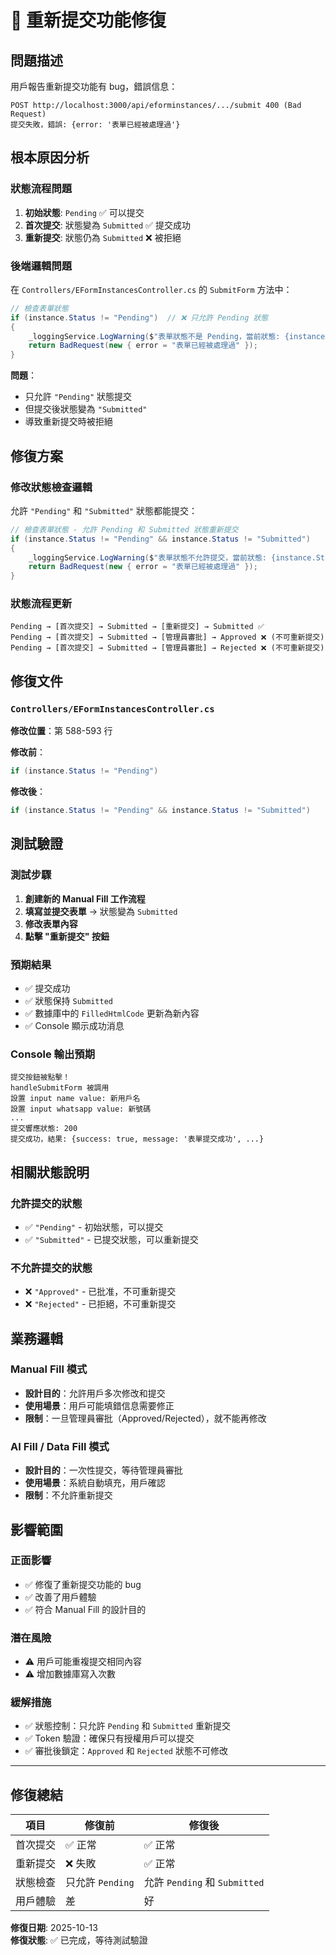 # 🔄 重新提交功能修復

## 問題描述

用戶報告重新提交功能有 bug，錯誤信息：
```
POST http://localhost:3000/api/eforminstances/.../submit 400 (Bad Request)
提交失敗，錯誤: {error: '表單已經被處理過'}
```

## 根本原因分析

### 狀態流程問題

1. **初始狀態**: `Pending` ✅ 可以提交
2. **首次提交**: 狀態變為 `Submitted` ✅ 提交成功
3. **重新提交**: 狀態仍為 `Submitted` ❌ 被拒絕

### 後端邏輯問題

在 `Controllers/EFormInstancesController.cs` 的 `SubmitForm` 方法中：

```csharp
// 檢查表單狀態
if (instance.Status != "Pending")  // ❌ 只允許 Pending 狀態
{
    _loggingService.LogWarning($"表單狀態不是 Pending，當前狀態: {instance.Status}");
    return BadRequest(new { error = "表單已經被處理過" });
}
```

**問題**：
- 只允許 `"Pending"` 狀態提交
- 但提交後狀態變為 `"Submitted"`
- 導致重新提交時被拒絕

## 修復方案

### 修改狀態檢查邏輯

允許 `"Pending"` 和 `"Submitted"` 狀態都能提交：

```csharp
// 檢查表單狀態 - 允許 Pending 和 Submitted 狀態重新提交
if (instance.Status != "Pending" && instance.Status != "Submitted")
{
    _loggingService.LogWarning($"表單狀態不允許提交，當前狀態: {instance.Status}");
    return BadRequest(new { error = "表單已經被處理過" });
}
```

### 狀態流程更新

```
Pending → [首次提交] → Submitted → [重新提交] → Submitted ✅
Pending → [首次提交] → Submitted → [管理員審批] → Approved ❌ (不可重新提交)
Pending → [首次提交] → Submitted → [管理員審批] → Rejected ❌ (不可重新提交)
```

## 修復文件

### `Controllers/EFormInstancesController.cs`

**修改位置**：第 588-593 行

**修改前**：
```csharp
if (instance.Status != "Pending")
```

**修改後**：
```csharp
if (instance.Status != "Pending" && instance.Status != "Submitted")
```

## 測試驗證

### 測試步驟

1. **創建新的 Manual Fill 工作流程**
2. **填寫並提交表單** → 狀態變為 `Submitted`
3. **修改表單內容**
4. **點擊 "重新提交" 按鈕**

### 預期結果

- ✅ 提交成功
- ✅ 狀態保持 `Submitted`
- ✅ 數據庫中的 `FilledHtmlCode` 更新為新內容
- ✅ Console 顯示成功消息

### Console 輸出預期

```
提交按鈕被點擊！
handleSubmitForm 被調用
設置 input name value: 新用戶名
設置 input whatsapp value: 新號碼
...
提交響應狀態: 200
提交成功，結果: {success: true, message: '表單提交成功', ...}
```

## 相關狀態說明

### 允許提交的狀態

- ✅ `"Pending"` - 初始狀態，可以提交
- ✅ `"Submitted"` - 已提交狀態，可以重新提交

### 不允許提交的狀態

- ❌ `"Approved"` - 已批准，不可重新提交
- ❌ `"Rejected"` - 已拒絕，不可重新提交

## 業務邏輯

### Manual Fill 模式

- **設計目的**：允許用戶多次修改和提交
- **使用場景**：用戶可能填錯信息需要修正
- **限制**：一旦管理員審批（Approved/Rejected），就不能再修改

### AI Fill / Data Fill 模式

- **設計目的**：一次性提交，等待管理員審批
- **使用場景**：系統自動填充，用戶確認
- **限制**：不允許重新提交

## 影響範圍

### 正面影響

- ✅ 修復了重新提交功能的 bug
- ✅ 改善了用戶體驗
- ✅ 符合 Manual Fill 的設計目的

### 潛在風險

- ⚠️ 用戶可能重複提交相同內容
- ⚠️ 增加數據庫寫入次數

### 緩解措施

- ✅ 狀態控制：只允許 `Pending` 和 `Submitted` 重新提交
- ✅ Token 驗證：確保只有授權用戶可以提交
- ✅ 審批後鎖定：`Approved` 和 `Rejected` 狀態不可修改

---

## 修復總結

| 項目 | 修復前 | 修復後 |
|------|--------|--------|
| 首次提交 | ✅ 正常 | ✅ 正常 |
| 重新提交 | ❌ 失敗 | ✅ 正常 |
| 狀態檢查 | 只允許 `Pending` | 允許 `Pending` 和 `Submitted` |
| 用戶體驗 | 差 | 好 |

**修復日期**: 2025-10-13  
**修復狀態**: ✅ 已完成，等待測試驗證

